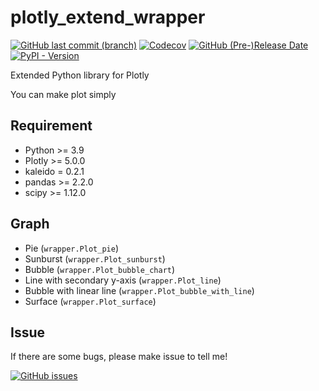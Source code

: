 # plotly_extend_wrapper

[![GitHub last commit (branch)](https://img.shields.io/github/last-commit/Laplusdestiny/plotly_extend_wrapper/main?logo=github)](https://github.com/Laplusdestiny/plotly_extend_wrapper/commits/main/)
[![Codecov](https://img.shields.io/codecov/c/gh/Laplusdestiny/plotly_extend_wrapper?style=flat&logo=codecov)](https://app.codecov.io/gh/Laplusdestiny/plotly_extend_wrapper)
[![GitHub (Pre-)Release Date](https://img.shields.io/github/release-date-pre/Laplusdestiny/plotly_extend_wrapper?logo=github)](https://github.com/Laplusdestiny/plotly_extend_wrapper/releases)
[![PyPI - Version](https://img.shields.io/pypi/v/plotly_extend_wrapper?logo=pypi)](https://pypi.org/project/plotly-extend-wrapper/)


Extended Python library for Plotly

You can make plot simply

## Requirement

- Python >= 3.9
- Plotly >= 5.0.0
- kaleido = 0.2.1
- pandas >= 2.2.0
- scipy >= 1.12.0

## Graph

- Pie (`wrapper.Plot_pie`)
- Sunburst (`wrapper.Plot_sunburst`)
- Bubble (`wrapper.Plot_bubble_chart`)
- Line with secondary y-axis (`wrapper.Plot_line`)
- Bubble with linear line (`wrapper.Plot_bubble_with_line`)
- Surface (`wrapper.Plot_surface`)


## Issue
If there are some bugs, please make issue to tell me!

[![GitHub issues](https://img.shields.io/github/issues/Laplusdestiny/plotly_extend_wrapper?logo=github)](https://github.com/Laplusdestiny/plotly_extend_wrapper/issues)
